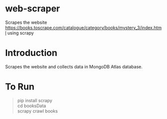 # web-scraper
Scrapes the website https://books.toscrape.com/catalogue/category/books/mystery_3/index.html using scrapy
# Introduction
Scrapes the website and collects data in MongoDB Atlas database.
# To Run
> pip install scrapy<br>
> cd booksData<br>
> scrapy crawl books<br>
